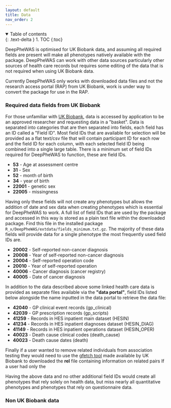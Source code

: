```yaml
---
layout: default
title: Data
nav_order: 2
---
```


<details open markdown="block">
  <summary>
    Table of contents
  </summary>
  {: .text-delta }
1. TOC
{:toc}
</details>


DeepPheWAS is optimised for UK Biobank data, and assuming all required fields are present will make all phenotypes natively available with the package. DeepPheWAS can work with other data sources particularly other sources of health care records but requires some editing of the data that is not required when using UK Biobank data.

Currently DeepPheWAS only works with downloaded data files and not the research access portal (RAP) from UK Biobank, work is under way to convert the package for use in the RAP.

### Required data fields from UK Biobank
For those unfamiliar with [UK Biobank], data is accessed by application to be an approved researcher and requesting data in a "basket". Data is separated into categories that are then separated into fields, each field has an ID called a "Field ID". Most field IDs that are available for selection will be provided as a flat text/csv file that will contain participant ID for each row and the field ID for each column, with each selected field ID being combined into a single large table. There is a minimum set of field IDs required for DeepPheWAS to function, these are field IDs.

* **53** - Age at assessment centre
* **31** - Sex
* **52** - month of birth
* **34** - year of birth
* **22001** - genetic sex
* **22005** - missingness

Having only these fields will not create any phenotypes but allows the addition of date and sex data when creating phenotypes which is essential for DeepPheWAS to work. A full list of field IDs that are used by the package and accessed in this way is stored as a plain text file within the downloaded package. Find this file in the installed package `R_x/DeepPheWAS/extdata/fields_minimum.txt.gz`. The majority of these data fields will provide data for a single phenotype the most frequently used field IDs are.

* **20002** - Self-reported non-cancer diagnosis
* **20008** - Year of self-reported non-cancer diagnosis
* **20004** - Self-reported operation code 
* **20010** - Year of self-reported operation
* **40006** - Cancer diagnosis (cancer registry)
* **40005** - Date of cancer diagnosis

In addition to the data described above some linked health care data is provided as separate files available via the **"data portal"**, field IDs listed below alongside the name inputted in the data portal to retrieve the data file:
* **42040** - GP clinical event records (gp_clinical)
* **42039** - GP prescription records (gp_scripts)
* **41259** - Records in HES inpatient main dataset (HESIN)
* **41234** - Records in HES inpatient diagnoses dataset (HESIN_DIAG)
* **41149** - Records in HES inpatient operations dataset (HESIN_OPER)
* **40023** - Death cause clinical codes (death_cause)
* **40023** - Death cause dates (death)

Finally if a user wanted to remove related individuals from association testing they would need to use the [gfetch tool] made available by UK Biobank to downloaded the **rel** file containing information on related pairs
If a user had only the 

Having the above data and no other additional field IDs would create all phenotypes that rely solely on health data, but miss nearly all quantitative phenotypes and phenotypes that rely on questionnaire data.

### Non UK Biobank data 



[UK Biobank]: https://www.ukbiobank.ac.uk/enable-your-research/apply-for-access
[gfetch tool]: https://biobank.ctsu.ox.ac.uk/crystal/refer.cgi?id=668
